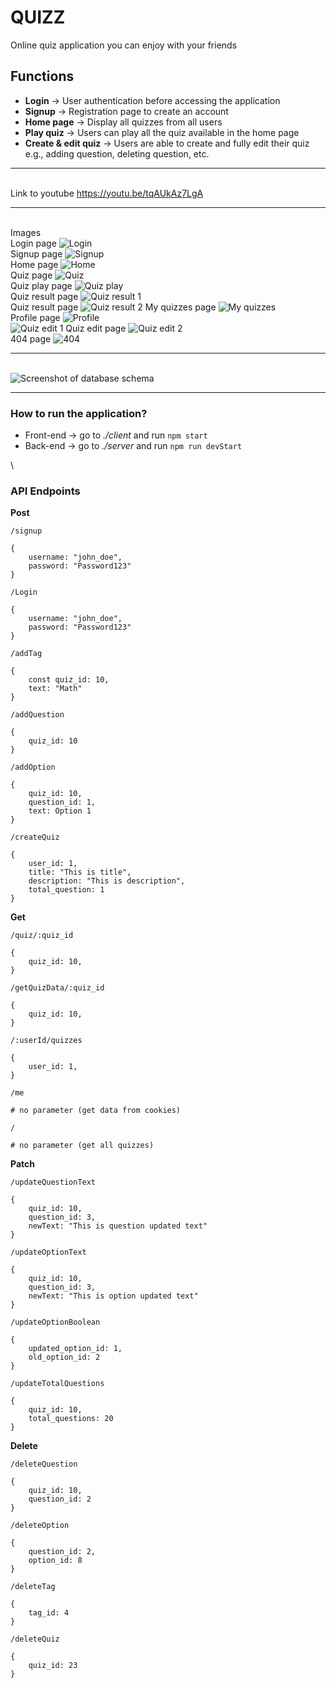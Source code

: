 # QUIZZ

Online quiz application you can enjoy with your friends

## Functions

-   **Login** -> User authentication before accessing the application
-   **Signup** -> Registration page to create an account
-   **Home page** -> Display all quizzes from all users
-   **Play quiz** -> Users can play all the quiz available in the home page
-   **Create & edit quiz** -> Users are able to create and fully edit their quiz e.g., adding question, deleting question, etc.

---

\
Link to youtube
https://youtu.be/tqAUkAz7LgA

---

\
Images
\
Login page
![Login](img/login.png)
\
Signup page
![Signup](img/signup.png)
\
Home page
![Home](img/home.png)
\
Quiz page
![Quiz](img/quiz.png)
\
Quiz play page
![Quiz play](img/quiz-play.png)
\
Quiz result page
![Quiz result 1](img/quiz-result-1.png)
\
Quiz result page
![Quiz result 2](img/quiz-result-2.png)
My quizzes page
![My quizzes](img/my-quizzes.png)
\
Profile page
![Profile](img/profile.png)
\
![Quiz edit 1](img/quiz-edit-1.png)
Quiz edit page
![Quiz edit 2](img/quiz-edit-2.png)
\
404 page
![404](img/404.png)

---

\
![Screenshot of database schema](img/database-schema.png)

---

### How to run the application?

-   Front-end -> go to _./client_ and run `npm start`
-   Back-end -> go to _./server_ and run `npm run devStart`

\

### API Endpoints

**Post**

```
/signup

{
    username: "john_doe",
    password: "Password123"
}
```

```
/Login

{
    username: "john_doe",
    password: "Password123"
}
```

```
/addTag

{
    const quiz_id: 10,
    text: "Math"
}
```

```
/addQuestion

{
    quiz_id: 10
}
```

```
/addOption

{
    quiz_id: 10,
    question_id: 1,
    text: Option 1
}
```

```
/createQuiz

{
    user_id: 1,
    title: "This is title",
    description: "This is description",
    total_question: 1
}

```

**Get**

```
/quiz/:quiz_id

{
    quiz_id: 10,
}
```

```
/getQuizData/:quiz_id

{
    quiz_id: 10,
}

```

```
/:userId/quizzes

{
    user_id: 1,
}
```

```
/me

# no parameter (get data from cookies)
```

```
/

# no parameter (get all quizzes)
```

**Patch**

```
/updateQuestionText

{
    quiz_id: 10,
    question_id: 3,
    newText: "This is question updated text"
}
```

```
/updateOptionText

{
    quiz_id: 10,
    question_id: 3,
    newText: "This is option updated text"
}
```

```
/updateOptionBoolean

{
    updated_option_id: 1,
    old_option_id: 2
}
```

```
/updateTotalQuestions

{
    quiz_id: 10,
    total_questions: 20
}
```

**Delete**

```
/deleteQuestion

{
    quiz_id: 10,
    question_id: 2
}
```

```
/deleteOption

{
    question_id: 2,
    option_id: 8
}
```

```
/deleteTag

{
    tag_id: 4
}
```

```
/deleteQuiz

{
    quiz_id: 23
}
```
